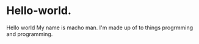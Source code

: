 # Hello-world.


Hello world My name is macho man. I'm made up of to things progrmming and programming. 
